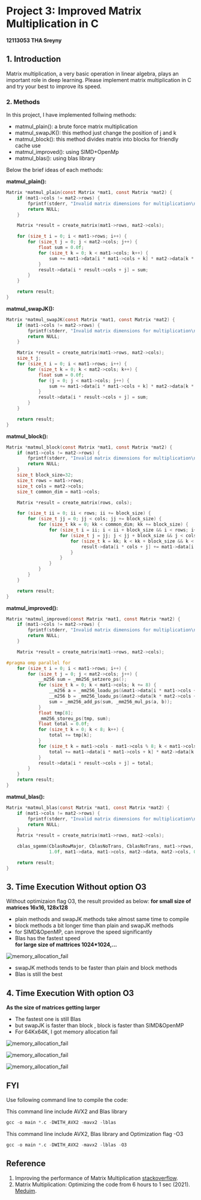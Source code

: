 # Project 3: Improved Matrix Multiplication in C
**12113053 THA Sreyny**

## 1. Introduction
Matrix multiplication, a very basic operation in linear algebra, plays an important role in deep learning.
Please implement matrix multiplication in C and try your best to improve its speed. 
### 2. Methods
In this project, I have implemented follwing methods:
- matmul_plain(): a brute force matrix multiplication
- matmul_swapJK(): this method just change the position of j and k
- matmul_block(): this method divides matrix into blocks for friendly cache use
- matmul_improved(): using SIMD+OpenMp
- matmul_blas(): using blas library
  
Below the brief ideas of each methods:

**matmul_plain():**
```c
Matrix *matmul_plain(const Matrix *mat1, const Matrix *mat2) {
    if (mat1->cols != mat2->rows) {
        fprintf(stderr, "Invalid matrix dimensions for multiplication\n");
        return NULL;
    }

    Matrix *result = create_matrix(mat1->rows, mat2->cols);

    for (size_t i = 0; i < mat1->rows; i++) {
        for (size_t j = 0; j < mat2->cols; j++) {
            float sum = 0.0f;
            for (size_t k = 0; k < mat1->cols; k++) {
                sum += mat1->data[i * mat1->cols + k] * mat2->data[k * mat2->cols + j];
            }
            result->data[i * result->cols + j] = sum;
        }
    }

    return result;
}
```

**matmul_swapJK():**
```c
Matrix *matmul_swapJK(const Matrix *mat1, const Matrix *mat2) {
    if (mat1->cols != mat2->rows) {
        fprintf(stderr, "Invalid matrix dimensions for multiplication\n");
        return NULL;
    }

    Matrix *result = create_matrix(mat1->rows, mat2->cols);
    size_t j;
    for (size_t i = 0; i < mat1->rows; i++) {
        for (size_t k = 0; k < mat2->cols; k++) {
            float sum = 0.0f;
            for (j = 0; j < mat1->cols; j++) {
                sum += mat1->data[i * mat1->cols + k] * mat2->data[k * mat2->cols + j];
            }
            result->data[i * result->cols + j] = sum;
        }
    }

    return result;
}
```
**matmul_block():**
```c
Matrix *matmul_block(const Matrix *mat1, const Matrix *mat2) {
    if (mat1->cols != mat2->rows) {
        fprintf(stderr, "Invalid matrix dimensions for multiplication\n");
        return NULL;
    }
    size_t block_size=32;
    size_t rows = mat1->rows;
    size_t cols = mat2->cols;
    size_t common_dim = mat1->cols;

    Matrix *result = create_matrix(rows, cols);

    for (size_t ii = 0; ii < rows; ii += block_size) {
        for (size_t jj = 0; jj < cols; jj += block_size) {
            for (size_t kk = 0; kk < common_dim; kk += block_size) {
                for (size_t i = ii; i < ii + block_size && i < rows; i++) {
                    for (size_t j = jj; j < jj + block_size && j < cols; j++) {
                        for (size_t k = kk; k < kk + block_size && k < common_dim; k++) {
                            result->data[i * cols + j] += mat1->data[i * common_dim + k] * mat2->data[k * cols + j];
                        }
                    }
                }
            }
        }
    }

    return result;
}
```
**matmul_improved():**
```c
Matrix *matmul_improved(const Matrix *mat1, const Matrix *mat2) {
    if (mat1->cols != mat2->rows) {
        fprintf(stderr, "Invalid matrix dimensions for multiplication\n");
        return NULL;
    }

    Matrix *result = create_matrix(mat1->rows, mat2->cols);

#pragma omp parallel for
    for (size_t i = 0; i < mat1->rows; i++) {
        for (size_t j = 0; j < mat2->cols; j++) {
            __m256 sum = _mm256_setzero_ps();
            for (size_t k = 0; k < mat1->cols; k += 8) {
                __m256 a = _mm256_loadu_ps(&mat1->data[i * mat1->cols + k]);
                __m256 b = _mm256_loadu_ps(&mat2->data[k * mat2->cols + j]);
                sum = _mm256_add_ps(sum, _mm256_mul_ps(a, b));
            }
            float tmp[8];
            _mm256_storeu_ps(tmp, sum);
            float total = 0.0f;
            for (size_t k = 0; k < 8; k++) {
                total += tmp[k];
            }
            for (size_t k = mat1->cols - mat1->cols % 8; k < mat1->cols; k++) {
                total += mat1->data[i * mat1->cols + k] * mat2->data[k * mat2->cols + j];
            }
            result->data[i * result->cols + j] = total;
        }
    }
    return result;
}
```
**matmul_blas():**
```c
Matrix *matmul_blas(const Matrix *mat1, const Matrix *mat2) {
    if (mat1->cols != mat2->rows) {
        fprintf(stderr, "Invalid matrix dimensions for multiplication\n");
        return NULL;
    }
    Matrix *result = create_matrix(mat1->rows, mat2->cols);

    cblas_sgemm(CblasRowMajor, CblasNoTrans, CblasNoTrans, mat1->rows, mat2->cols, mat1->cols,
                1.0f, mat1->data, mat1->cols, mat2->data, mat2->cols, 0.0f, result->data, result->cols);

    return result;
}
```
## 3. Time Execution Without option O3
Without optimizaion flag O3, the result provided as below:
**for small size of matrices 16x16, 128x128**
- plain methods and swapJK methods take almost same time to compile
- block methods a bit longer time than plain and swapJK methods
- for SIMD&OpenMP, can improve the speed significantly
- Blas has the fastest speed  
**for large size of mattrices 1024*1024,...**

![memory_allocation_fail](https://github.com/sreyny1902/SUSTech-Courses/blob/main/CS205-C%2B%2B/project3/img/img5.png)
  
- swapJK methods tends to be faster than plain and block methods
- Blas is still the best

## 4. Time Execution With option O3
**As the size of matrices getting larger**
- The fastest one is still Blas
- but swapJK is faster than block , block is faster than SIMD&OpenMP
- For 64Kx64K, I got memory allocation fail
  
![memory_allocation_fail](https://github.com/sreyny1902/SUSTech-Courses/blob/main/CS205-C%2B%2B/project3/img/img3.png)

![memory_allocation_fail](https://github.com/sreyny1902/SUSTech-Courses/blob/main/CS205-C%2B%2B/project3/img/img2.png)

![memory_allocation_fail](https://github.com/sreyny1902/SUSTech-Courses/blob/main/CS205-C%2B%2B/project3/img/img1.png)

## FYI
Use following command line to compile the code:

This command line include AVX2 and Blas library
```c
gcc -o main *.c -DWITH_AVX2 -mavx2 -lblas
```
This command line include AVX2, Blas library and Optimization flag -O3
```c
gcc -o main *.c -DWITH_AVX2 -mavx2 -lblas -O3
```
## Reference
1. Improving the performance of Matrix Multiplication [stackoverflow](https://stackoverflow.com/questions/44375076/improving-the-performance-of-matrix-multiplication).
2. Matrix Multiplication: Optimizing the code from 6 hours to 1 sec (2021). [Meduim](https://vaibhaw-vipul.medium.com/matrix-multiplication-optimizing-the-code-from-6-hours-to-1-sec-70889d33dcfa).
